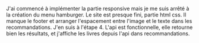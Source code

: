 J'ai commencé à implémenter la partie responsive mais je me suis arrêté à la création du menu hamburger.
Le site est presque fini, partie html css. Il manque le footer et arranger l'espacement entre l'image et le texte dans les recommandations.
J'en suis à l'étape 4. L'api est fonctionnelle, elle retourne bien les résultats, et j'affiche les livres depuis l'api dans recommandations.